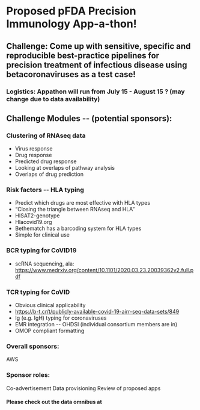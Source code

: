 # Proposed pFDA Precision Immunology App-a-thon!

## Challenge: Come up with sensitive, specific and reproducible best-practice pipelines for precision treatment of infectious disease using betacoronaviruses as a test case!

### Logistics: Appathon will run from July 15 - August 15 ? (may change due to data availability)

## Challenge Modules -- (potential sponsors): 

### Clustering of RNAseq data 
* Virus response
* Drug response
* Predicted drug response
* Looking at overlaps of pathway analysis
* Overlaps of drug prediction

### Risk factors -- HLA typing 
* Predict which drugs are most effective with HLA types
* “Closing the triangle between RNAseq and HLA”
* HISAT2-genotype
* Hlacovid19.org
* Bethematch has a barcoding system for HLA types
* Simple for clinical use

### BCR typing for CoVID19
* scRNA sequencing, ala: https://www.medrxiv.org/content/10.1101/2020.03.23.20039362v2.full.pdf

### TCR typing for CoVID 
* Obvious clinical applicability
* https://b-t.cr/t/publicly-available-covid-19-airr-seq-data-sets/849
* Ig (e.g. IgH) typing for coronaviruses
* EMR integration -- OHDSI (individual consortium members are in)
* OMOP compliant formatting

### Overall sponsors:

AWS

### Sponsor roles: 

Co-advertisement
Data provisioning
Review of proposed apps

#### Please check out the data omnibus at <LINK>


